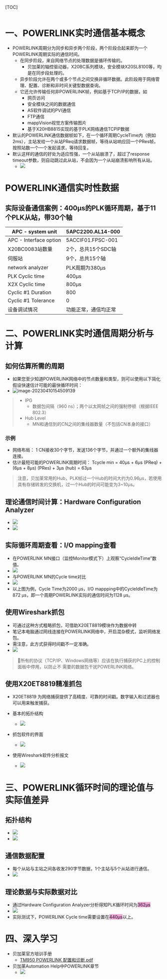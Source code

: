 [TOC]
```toc
```

# 一、POWERLINK实时通信基本概念 

- POWERLINK周期分为同步和异步两个阶段，两个阶段合起来即为一个POWERLINK周期实际的通信时间。
    - 在同步阶段，来自网络节点的处理数据是循环传输的。
        - 贝加莱的轴控驱动器，X20BC系列模块，安全模块X20SL8100等，均是在同步段处理的。
    - 异步阶段允许在两个或多个节点之间交换非循环数据。此阶段用于网络管理、配置、诊断和非时间关键型数据查询。
    - 它还允许传输任何非POWERLINK帧，例如基于TCP/IP的数据，如
        - 网页访问
        - 安全模块之间的数据通信
        - AS软件调试的PVI通信
        - FTP通信
        - mappVision视觉方案传输图片
        - 基于X20HB8815实现的基于PLK网络通信TCPIP数据
- 默认的POWERLINK通信数据帧如下，在一个循环周期CycleTime内（例如2ms），主站发给一个从站PReq请求数据帧，等待从站响应回一个PRes帧，按照站数一个一个发起请求，等待回复。
- 默认这样的通信的好处为适应性强，一个从站崩溃了，超过了response timeout参数，则自动跳过此从站，不会因为一个从站崩溃影响所有从站。
    - ![](FILES/039POWERLINK实时通信基本概念/image-20230410150056086.png)

# POWERLINK通信实时性数据

## 实际设备通信案例：400μs的PLK循环周期，基于11个PLK从站，带30个轴

| APC - system unit      | 5APC2200.AL14-000  |
| ---------------------- | ------------------ |
| APC - Interface option | 5ACCIF01.FPSC-001  |
| X20BC0083站数量        | 2个，总共15个SDC轴 |
| 伺服站                 | 9个，总共15个轴    |
| network analyzer       | PLK周期为380μs     |
| PLK Cyclic time            | 400μs            |
| X2X Cyclic time | 800μs |
| Cyclic #1 Duration | 800 |
| Cyclic #1 Tolerance | 0 |
| 设备调试情况 | 功能正常，通信均正常 |
# 二、POWERLINK实时通信周期分析与计算
## 如何估算所需的周期

- 如果您至少知道POWERLINK网络中的节点数量和类型，则可以使用以下简化假设快速估计可能的最快循环时间：
- ![image-20230410154509139](FILES/039POWERLINK实时通信基本概念/image-20230410154509139.png)

> - IPG
>   - 数据包间隔（960 ns）；两个以太网帧之间的强制停顿（根据IEEE 802.3） 
> - Hub Level
>   - MN和通信到的CN之间的集线器数量（不包括CN本身的接口）

### 示例

- 网络布局： 1 CN接收30个字节，发送136个字节，并通过一个额外的集线器连接。
- 估计最短可能的POWERLINK周期时间： Tcycle min = 40μs + 6μs (PReq) + (6μs + 8μs) (PRes) + 3μs (hub) = 63μs

> 注意，贝加莱常用的Hub，PLK帧过一个Hub的时间大约为0.96μs，若使用具有存储转发的交换机，过一个Hub的时间可能变为3~10μs。

## 理论通信时间计算：Hardware Configuration Analyzer
- ![](FILES/039POWERLINK实时通信基本概念/image-20230410172644067.png)
- ![](FILES/039POWERLINK实时通信基本概念/image-20230410173920137.png)

## 实际循环周期查看：I/O mapping查看
- 在POWERLINK MN接口（监控Monitor模式下）上观察“CycleIdleTime”数值。
- ![](FILES/039POWERLINK实时通信基本概念/image-20230410174040879.png)
- 与POWERLINK MN的Cycle time对比
- ![](FILES/039POWERLINK实时通信基本概念/image-20230410174211591.png)
- 以上图为例，Cycle Time为2000 μs，I/O mappping中的CycleIdleTime为872 μs，即一个周期POWERLINK实际的通信时间为1128 μs。

## 使用Wireshark抓包
- 可通过这种方式粗略抓包，可借助X20ET8819模块作为数据中转
- 笔记本电脑通过网线连接在POWERLINK网络中，开启混杂模式，监听网络发包。
- 需注意，此方式获得时间戳不一定准确。
- ![](FILES/039POWERLINK实时通信基本概念/image-20230410181104501.png)
> 🛑所有的协议（TCP/IP、Windows网络等）应该在执行捕获的PC上的控制面板中停用，以防止不 需要的数据包干扰POWERLINK网络。


## 使用X20ET8819精准抓包
- X20ET8819 为网络捕获提供了高精度、可靠的时间戳。数字输入和过滤器也可以用来触发捕获。
- 基本的拓扑结构
    - ![](FILES/039POWERLINK实时通信基本概念/image-20230410181006104.png)

- 抓包软件的界面
    - ![](FILES/039POWERLINK实时通信基本概念/image-20230410180508168.png)

- 使用Wireshark软件分析报文
    - ![](FILES/039POWERLINK实时通信基本概念/image-20230410180534142.png)

# 三、POWERLINK循环时间的理论值与实际值差异
## 拓扑结构
- ![](FILES/039POWERLINK实时通信基本概念/image-20230410182525001.png)
- ![](FILES/039POWERLINK实时通信基本概念/image-20230410182542218.png)
## 通信数据配置
- 每个从站与主站之间各收发290字节数据，1个主站与5个从站进行通信。
- ![](FILES/039POWERLINK实时通信基本概念/image-20230410182618628.png)
## 理论数据与实际数据对比
- 通过Hardware Configuration Analyzer分析得知PLK循环时间为<span style="background:#F0A7D8">362μs</span>
- ![](FILES/039POWERLINK实时通信基本概念/image-20230410173920137.png)
- 实际测试下，POWERLINK Cycle time需要设置在<span style="background:#F0A7D8">440μs</span>以上。

# 四、深入学习
- 贝加莱官方培训手册
    - [TM950 POWERLINK 配置和诊断.pdf](https://gitee.com/yzydeer/BuR_Assistant/blob/master/TM_files/TM950%20POWERLINK%20%E9%85%8D%E7%BD%AE%E5%92%8C%E8%AF%8A%E6%96%AD.pdf)
- 贝加莱Automation Help中POWERLINK章节
    - ![](FILES/039POWERLINK实时通信基本概念/image-20230410185453836.png)